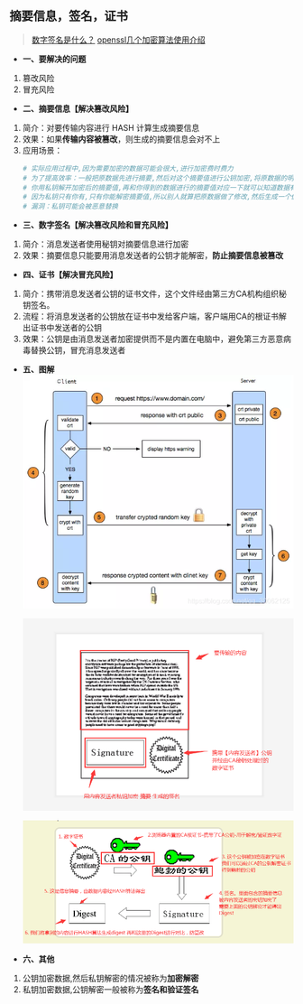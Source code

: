 ## **摘要信息，签名，证书** 
> [数字签名是什么？](http://www.ruanyifeng.com/blog/2011/08/what_is_a_digital_signature.html) [openssl几个加密算法使用介绍](https://blog.csdn.net/liangws_fzu/article/details/50035045)

- **一、要解决的问题**
1. 篡改风险
2. 冒充风险

- **二、摘要信息【解决篡改风险】**
1. 简介：对要传输内容进行 HASH 计算生成摘要信息
2. 效果：如果**传输内容被篡改**，则生成的摘要信息会对不上
3. 应用场景：
    ```sh
    # 实际应用过程中,因为需要加密的数据可能会很大,进行加密费时费力
    # 为了提高效率：一般把原数据先进行摘要,然后对这个摘要值进行公钥加密,将原数据的明文和加密后的摘要值一起传给你
    # 你用私钥解开加密后的摘要值,再和你得到的数据进行的摘要值对应一下就可以知道数据有没有被修改了
    # 因为私钥只有你有,只有你能解密摘要值,所以别人就算把原数据做了修改,然后生成一个假的摘要给你也是不行的,你这边用密钥也根本解不开.
    # 漏洞：私钥可能会被恶意替换
    ```

- **三、数字签名【解决篡改风险和冒充风险】**
1. 简介：消息发送者使用秘钥对摘要信息进行加密
2. 效果：摘要信息只能要用消息发送者的公钥才能解密，**防止摘要信息被篡改**

- **四、证书【解决冒充风险】**
1. 简介：携带消息发送者公钥的证书文件，这个文件经由第三方CA机构组织秘钥签名。
2. 流程：将消息发送者的公钥放在证书中发给客户端，客户端用CA的根证书解出证书中发送者的公钥
3. 效果：公钥是由消息发送者加密提供而不是内置在电脑中，避免第三方恶意病毒替换公钥，冒充消息发送者

- **五、图解**  
    ![https.png](https.png)

    ![cert.png](cert.png)  

    ![cert_process.png](cert_process.png)  

- **六、其他**
1. 公钥加密数据,然后私钥解密的情况被称为**加密解密**
2. 私钥加密数据,公钥解密一般被称为**签名和验证签名**
